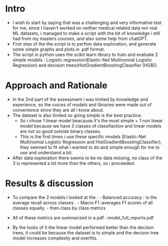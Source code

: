# Intro
- I wish to start by saying that was a challenging and very informative test for me, since I haven't worked on neither medical related data nor real ML datasets, i managed to make a script with the bit of knowledge i still had from my masters courses, and also some help from chatGPT.
- First step of the the script is to perfom data exploration, and generate some simple graphs and plots in .pdf format.
- The script in python uses the scikit learn library to train and evaluate 2 simple models : Logistic regression(Elastic-Net Multinomial Logistic Regression) and decision trees(HistGradientBoostingClassifier (HGB)).

# Approach and Rationale
- In the 2nd part of the assessment i was limited by knowledge and experience, so the coices of models and libraries were made out of convenience since they are all i know about.
- The dataset is also limited so going simple is the best practice.
  - So i chose 1 linear model beacause it's the most simple + 1 non linear model because we have 3 classes of classifaction and linear models are not so good outside binary classes.
  - This is the first times i use these specific models (Elastic-Net Multinomial Logistic Regression and HistGradientBoostingClassifier); they seemed to fit what i wanted to do and simple enough for me to use and understand a bit.
- After data exploration there seems to be no data missing, no class of the 3 is represented a lot more than the others, so i proceeded.

# Results & discussion
- To compare the 2 models i looked at the :
      - Balanced accuracy : is the average recall across classes .
      - Macro F1 :averages F1 scores of all classes equally.
      - then class by class metrics
- All of these metrics are summarized  in a pdf : model_full_reports.pdf

- By the looks of it the linear model performed better than the decison trees, it could be because the dataset is to simple and the decison tree model increases complexity and overfits.
  
